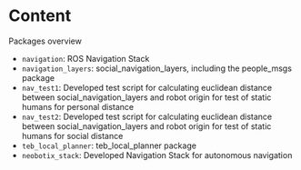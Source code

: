 # Content

Packages overview
* `navigation`: ROS Navigation Stack
* `navigation_layers`: social_navigation_layers, including the people_msgs package
* `nav_test1`: Developed test script for calculating euclidean distance between social_navigation_layers and robot origin for test of static humans for personal distance
* `nav_test2`: Developed test script for calculating euclidean distance between social_navigation_layers and robot origin for test of static humans for social distance
* `teb_local_planner`: teb_local_planner package
* `neobotix_stack`: Developed Navigation Stack for autonomous navigation
